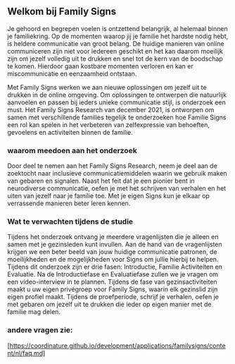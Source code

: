 ## Welkom bij Family Signs

Je gehoord en begrepen voelen is ontzettend belangrijk, al helemaal binnen je familiekring. Op de momenten waarop jij je familie het hardste nodig hebt, is heldere communicatie van groot belang. De huidige manieren van online communiceren zijn niet voor iedereen geschikt en het kan daarom moeilijk zijn om jezelf volledig uit te drukken en snel tot de kern van de boodschap te komen. Hierdoor gaan kostbare momenten verloren en kan er miscommunicatie en eenzaamheid ontstaan.

Met Family Signs werken we aan nieuwe oplossingen om jezelf uit te drukken in de online omgeving. Om oplossingen te ontwerpen die natuurlijk aanvoelen en passen bij ieders unieke communicatie stijl, is onderzoek een must. Het Family Signs Research van december 2021, is ontworpen om samen met verschillende families tegelijk te onderzoeken hoe Familie Signs een rol kan spelen in het verbeteren van zelfexpressie van behoeften, gevoelens en activiteiten binnen de familie.

### waarom meedoen aan het onderzoek
Door deel te nemen aan het Family Signs Research, neem je deel aan de zoektocht naar inclusieve communicatiemiddelen waarin we gebruik maken van gebaren en signalen. Naast het feit dat je een pionier bent in neurodiverse communicatie, oefen je met het schrijven van verhalen en het uiten van jezelf naar je familie toe. Met je eigen Signs kun je elkaar op verrassende manieren beter leren kennen.

### Wat te verwachten tijdens de studie
Tijdens het onderzoek ontvang je meerdere vragenlijsten die je alleen en samen met je gezinsleden kunt invullen. Aan de hand van de vragenlijsten krijgen we een beter beeld van jouw huidige communicatie patronen, de moeilijkheden en de mogelijkheden voor Signs om jullie hierbij te helpen. Tijdens dit onderzoek zijn er drie fasen: Introductie, Familie Activiteiten en Evaluatie. Na de Introductiefase en Evaluatiefase zullen we je vragen om een video-interview in te plannen. Tijdens de fase van gezinsactiviteiten maakt u uw eigen privégroep voor Family Signs, waarin elk gezinslid zijn eigen profiel maakt. Tijdens de proefperiode, schrijf je verhalen, oefen je met gebaren om jezelf uit te drukken die ieder op eigen manier met de familie mag delen.

### andere vragen zie:
[https://coordinature.github.io/development/applications/familysigns/content/nl/faq.md]
